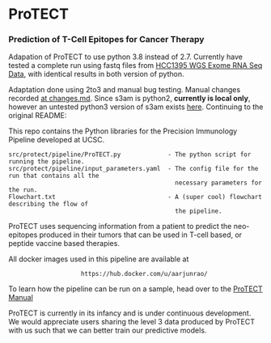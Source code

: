 # ProTECT
### **Pr**ediction **o**f **T**-Cell **E**pitopes for **C**ancer **T**herapy

Adapation of ProTECT to use python 3.8 instead of 2.7. Currently have tested a complete run using fastq files from [HCC1395 WGS Exome RNA Seq Data](https://github.com/genome/gms/wiki/HCC1395-WGS-Exome-RNA-Seq-Data), with identical results in both version of python. 

Adaptation done using 2to3 and manual bug testing. Manual changes recorded [at changes.md](changes.md). Since s3am is python2, **currently is local only**, however an untested python3 version of s3am exists [here](https://github.com/Dranion/bd2k-extras/tree/main). Continuing to the original README: 

This repo contains the Python libraries for the Precision Immunology Pipeline developed at UCSC.

    src/protect/pipeline/ProTECT.py             - The python script for running the pipeline.
    src/protect/pipeline/input_parameters.yaml  - The config file for the run that contains all the
                                                  necessary parameters for the run.
    Flowchart.txt                               - A (super cool) flowchart describing the flow of
                                                  the pipeline.


ProTECT uses sequencing information from a patient to predict the neo-epitopes produced in their
tumors that can be used in T-cell based, or peptide vaccine based therapies.

All docker images used in this pipeline are available at

                        https://hub.docker.com/u/aarjunrao/


To learn how the pipeline can be run on a sample, head over to the [ProTECT Manual](
https://github.com/Dranion/protect/blob/master/MANUAL.md)

ProTECT is currently in its infancy and is under continuous development.  We would appreciate users sharing the level 3 data produced by ProTECT with us such that we can better train our predictive models.
